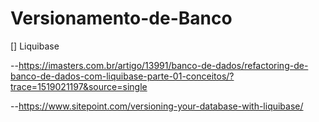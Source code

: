 # Versionamento-de-Banco

[] Liquibase 

--https://imasters.com.br/artigo/13991/banco-de-dados/refactoring-de-banco-de-dados-com-liquibase-parte-01-conceitos/?trace=1519021197&source=single

--https://www.sitepoint.com/versioning-your-database-with-liquibase/
